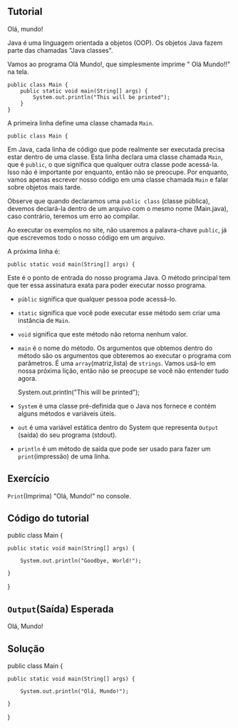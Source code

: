 Tutorial
--------

Olá, mundo! 

Java é uma linguagem orientada a objetos (OOP). Os objetos Java fazem parte das chamadas "Java classes". 

Vamos ao programa Olá Mundo!, que simplesmente imprime " Olá Mundo!!" na tela.


    public class Main {
        public static void main(String[] args) {
            System.out.println("This will be printed");
        }
    }

A primeira linha define uma classe chamada `Main`.

    public class Main {

Em Java, cada linha de código que pode realmente ser executada precisa estar dentro de uma classe. Esta linha declara uma classe chamada `Main`, que é `public`, o que significa que qualquer outra classe pode acessá-la. Isso não é importante por enquanto, então não se preocupe. Por enquanto, vamos apenas escrever nosso código em uma classe chamada `Main` e falar sobre objetos mais tarde.

Observe que quando declaramos uma `public class` (classe pública), devemos declará-la dentro de um arquivo com o mesmo nome (Main.java), caso contrário, teremos um erro ao compilar.

Ao executar os exemplos no site, não usaremos a palavra-chave `public`, já que escrevemos todo o nosso código em um arquivo.

A próxima linha é:

    public static void main(String[] args) {

Este é o ponto de entrada do nosso programa Java. O método principal tem que ter essa assinatura exata para poder executar nosso programa.

* `públic` significa que qualquer pessoa pode acessá-lo.
* `static` significa que você pode executar esse método sem criar uma instância de `Main`.
* `void` significa que este método não retorna nenhum valor.
* `main` é o nome do método.
Os argumentos que obtemos dentro do método são os argumentos que obteremos ao executar o programa com parâmetros. É uma `array`(matriz,lista) de `strings`. Vamos usá-lo em nossa próxima lição, então não se preocupe se você não entender tudo agora.


    System.out.println("This will be printed");

* `System` é uma classe pré-definida que o Java nos fornece e contém alguns métodos e variáveis úteis.
* `out` é uma variável estática dentro do System que representa `Output` (saída) do seu programa (stdout).
* `println` é um método de saída que pode ser usado para fazer um `print`(impressão) de uma linha.


Exercício
--------

`Print`(Imprima) "Olá, Mundo!" no console.

Código do tutorial
-------------

public class Main {

    public static void main(String[] args) {

        System.out.println("Goodbye, World!");

    }

}

`Output`(Saída) Esperada
---------------

Olá, Mundo!

Solução
--------

public class Main {

    public static void main(String[] args) {

        System.out.println("Olá, Mundo!");

    }

}
